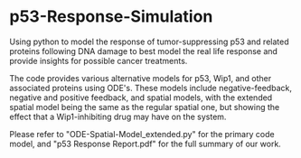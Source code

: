 # p53-Response-Simulation
Using python to model the response of tumor-suppressing p53 and related proteins following DNA damage to best model the real life response and provide insights for possible cancer treatments.  

The code provides various alternative models for p53, Wip1, and other associated proteins using ODE's. These models include negative-feedback, negative and positive feedback, and spatial models, with the extended spatial model being the same as the regular spatial one, but showing the effect that a Wip1-inhibiting drug may have on the system. 

Please refer to "ODE-Spatial-Model_extended.py" for the primary code model, and "p53 Response Report.pdf" for the full summary of our work.   
